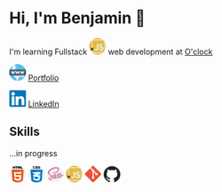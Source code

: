 # Hi, I'm Benjamin 👋

I'm learning Fullstack <img src="img/javascript.svg" alt="javascript" width="30"/> web development at [O'clock](https://oclock.io/)

<img src="img/www.svg" alt="html" width="30"/> [Portfolio](https://www.benjamin-choron.fr/)

<img src="img/linkedin.svg" alt="linkedin" width="30"/> [LinkedIn](https://www.linkedin.com/in/bchoron/)

## Skills

...in progress

<img src="img/html-5.svg" alt="html" width="30"/>
<img src="img/css.svg" alt="css" width="30"/>
<img src="img/sass.svg" alt="sass" width="30"/>
<img src="img/javascript.svg" alt="javascript" width="30"/>
<img src="img/git.svg" alt="git" width="30"/>
<img src="img/github.svg" alt="github" width="30"/>
